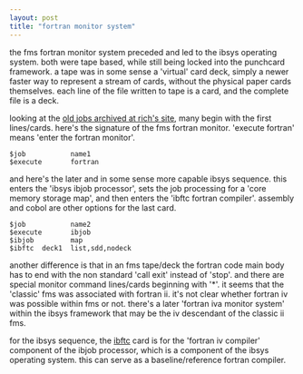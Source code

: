 ```yaml
---
layout: post
title: "fortran monitor system"
---
```

the fms fortran monitor system preceded and led to the ibsys operating system. both were tape based, while still being locked into the punchcard framework. a tape was in some sense a 'virtual' card deck, simply a newer faster way to represent a stream of cards, without the physical paper cards themselves. each line of the file written to tape is a card, and the complete file is a deck.

looking at the [old jobs archived at rich's site](https://sky-visions.com/ibm/ibsys_examples.shtml), many begin with the first lines/cards. here's the signature of the fms fortran monitor. 'execute fortran' means 'enter the fortran monitor'.

    $job           name1
    $execute       fortran

and here's the later and in some sense more capable ibsys sequence. this enters the 'ibsys ibjob processor', sets the job processing for a 'core memory storage map', and then enters the 'ibftc fortran compiler'. assembly and cobol are other options for the last card.

    $job           name2
    $execute       ibjob
    $ibjob         map
    $ibftc  deck1  list,sdd,nodeck

another difference is that in an fms tape/deck the fortran code main body has to end with the non standard 'call exit' instead of 'stop'. and there are special monitor command lines/cards beginning with '*'. it seems that the 'classic' fms was associated with fortran ii. it's not clear whether fortran iv was possible within fms or not. there's a later 'fortran iva monitor system' within the ibsys framework that may be the iv descendant of the classic ii fms.

for the ibsys sequence, the [ibftc](http://www.bitsavers.org/pdf/ibm/7090/C28-6390-3_v13_F4_Apr66.pdf) card is for the 'fortran iv compiler' component of the ibjob processor, which is a component of the ibsys operating system. this can serve as a baseline/reference fortran compiler. 


